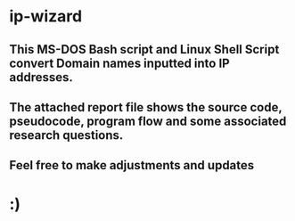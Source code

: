 # ip-wizard

## This MS-DOS Bash script and Linux Shell Script convert Domain names inputted into IP addresses. 


## The attached report file shows the source code, pseudocode, program flow and some associated research questions.

## Feel free to make adjustments and updates 

# :)
